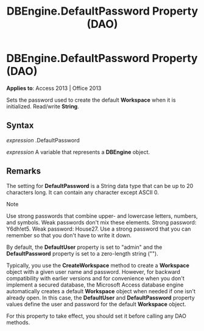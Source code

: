 ﻿---
title: DBEngine.DefaultPassword Property (DAO)
TOCTitle: DefaultPassword Property
ms:assetid: 189e34f3-d573-c75f-8be2-d98c50df8a52
ms:mtpsurl: https://msdn.microsoft.com/library/Ff845616(v=office.15)
ms:contentKeyID: 48543478
ms.date: 09/18/2015
mtps_version: v=office.15
---

# DBEngine.DefaultPassword Property (DAO)


**Applies to**: Access 2013 | Office 2013

Sets the password used to create the default **Workspace** when it is initialized. Read/write **String**.

## Syntax

*expression* .DefaultPassword

*expression* A variable that represents a **DBEngine** object.

## Remarks

The setting for **DefaultPassword** is a String data type that can be up to 20 characters long. It can contain any character except ASCII 0.


> [!NOTE]
> <P>Use strong passwords that combine upper- and lowercase letters, numbers, and symbols. Weak passwords don't mix these elements. Strong password: Y6dh!et5. Weak password: House27. Use a strong password that you can remember so that you don't have to write it down.</P>



By default, the **DefaultUser** property is set to "admin" and the **DefaultPassword** property is set to a zero-length string ("").

Typically, you use the **CreateWorkspace** method to create a **Workspace** object with a given user name and password. However, for backward compatibility with earlier versions and for convenience when you don't implement a secured database, the Microsoft Access database engine automatically creates a default **Workspace** object when needed if one isn't already open. In this case, the **DefaultUser** and **DefaultPassword** property values define the user and password for the default **Workspace** object.

For this property to take effect, you should set it before calling any DAO methods.

